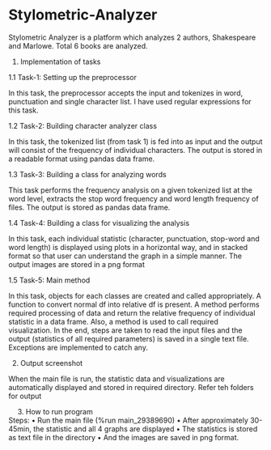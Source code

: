 # Stylometric-Analyzer
Stylometric Analyzer is a platform which analyzes 2 authors, Shakespeare and Marlowe. Total 6 books are analyzed.


1.	Implementation of tasks	

1.1	Task-1: Setting up the preprocessor

In this task, the preprocessor accepts the input and tokenizes in word, punctuation and single character list. I have used regular expressions for this task. 

1.2	Task-2: Building character analyzer class

In this task, the tokenized list (from task 1) is fed into as input and the output will consist of the frequency of individual characters. The output is stored in a readable format using pandas data frame. 

1.3	Task-3: Building a class for analyzing words

This task performs the frequency analysis on a given tokenized list at the word level, extracts the stop word frequency and word length frequency of files. The output is stored as pandas data frame.

1.4	Task-4: Building a class for visualizing the analysis

In this task, each individual statistic (character, punctuation, stop-word and word length) is displayed using plots in a horizontal way, and in stacked format so that user can understand the graph in a simple manner. The output images are stored in a png format

1.5	Task-5: Main method

In this task, objects for each classes are created and called appropriately. A function to convert normal df into relative df is present. A method performs required processing of data and return the relative frequency of individual statistic in a data frame. Also, a method is used to call required visualization. In the end, steps are taken to read the input files and the output (statistics of all required parameters) is saved in a single text file. Exceptions are implemented to catch any.




2.	Output screenshot	

When the main file is run, the statistic data and visualizations are automatically displayed and stored in required directory. Refer teh folders for output
  
  
3.	How to run program	
Steps:
•	Run the main file (%run main_29389690)
•	After approximately 30-45min, the statistic and all 4 graphs are displayed
•	The statistics is stored as text file in the directory
•	And the images are saved in png format.

